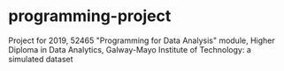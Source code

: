 # programming-project
Project for 2019, 52465 "Programming for Data Analysis" module, Higher Diploma in Data Analytics, Galway-Mayo Institute of Technology: a simulated dataset
